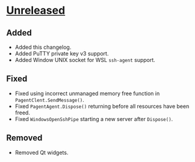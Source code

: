 
<!-- Refer to https://keepachangelog.com/en/1.0.0/ for guidance -->

# [Unreleased]

## Added
- Added this changelog.
- Added PuTTY private key v3 support.
- Added Window UNIX socket for WSL `ssh-agent` support.

## Fixed
- Fixed using incorrect unmanaged memory free function in `PagentClent.SendMessage()`.
- Fixed `PagentAgent.Dispose()` returning before all resources have been freed.
- Fixed `WindowsOpenSshPipe` starting a new server after `Dispose()`.

## Removed
- Removed Qt widgets.

[Unreleased]: https://github.com/dlech/SshAgentLib/compare/v1.9.4...HEAD
